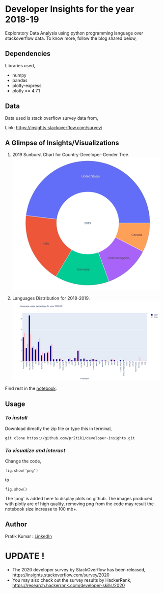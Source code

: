 # Developer Insights for the year 2018-19

Exploratory Data Analysis using python programming language over stackoverflow data. To know more, follow the blog shared below,


## Dependencies

Libraries used,
  - numpy
  - pandas
  - plolty-express
  - plotly == 4.7.1

## Data 
Data used is stack overflow survey data from,

Link: https://insights.stackoverflow.com/survey/

## A Glimpse of Insights/Visualizations
1. 2019 Sunburst Chart for Country-Developer-Gender Tree.
![alt text](https://github.com/pr2tik1/developer-insights/blob/master/img/2019.gif?raw=true)

2. Languages Distribution for 2018-2019.
![alt text](https://github.com/pr2tik1/developer-insights/blob/master/img/languages.png?raw=true)

Find rest in the [notebook](https://github.com/pr2tik1/developer-insights/blob/master/developer-insights.ipynb).

## Usage

### *To install*
Download directly the zip file or type this in terminal,
```
git clone https://github.com/pr2tik1/developer-insights.git
```

### *To visualize and interact*
Change the code,
  ```
  fig.show('png')
  ```
   to 
  ```
  fig.show()
  ```
 The 'png' is added here to display plots on github. The images produced with plotly are of high quality, removing png from the code may result the notebook size increase to 100 mb+.

## Author
Pratik Kumar : [LinkedIn](https://www.linkedin.com/in/pratik-kumar98/) 

# UPDATE !
- The 2020 developer survey by StackOverflow has been released,  https://insights.stackoverflow.com/survey/2020 
- You may also check out the survey results by HackerRank, https://research.hackerrank.com/developer-skills/2020

